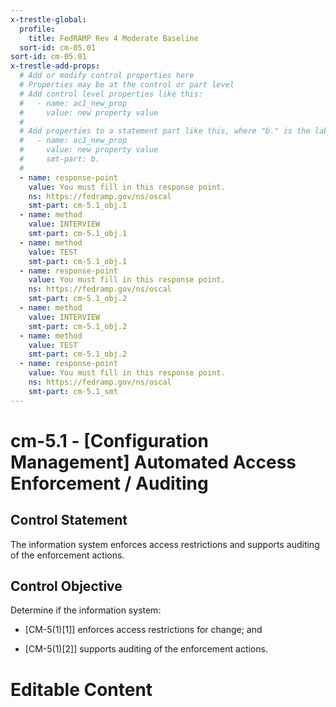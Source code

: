 ```yaml
---
x-trestle-global:
  profile:
    title: FedRAMP Rev 4 Moderate Baseline
  sort-id: cm-05.01
sort-id: cm-05.01
x-trestle-add-props:
  # Add or modify control properties here
  # Properties may be at the control or part level
  # Add control level properties like this:
  #   - name: ac1_new_prop
  #     value: new property value
  #
  # Add properties to a statement part like this, where "b." is the label of the target statement part
  #   - name: ac1_new_prop
  #     value: new property value
  #     smt-part: b.
  #
  - name: response-point
    value: You must fill in this response point.
    ns: https://fedramp.gov/ns/oscal
    smt-part: cm-5.1_obj.1
  - name: method
    value: INTERVIEW
    smt-part: cm-5.1_obj.1
  - name: method
    value: TEST
    smt-part: cm-5.1_obj.1
  - name: response-point
    value: You must fill in this response point.
    ns: https://fedramp.gov/ns/oscal
    smt-part: cm-5.1_obj.2
  - name: method
    value: INTERVIEW
    smt-part: cm-5.1_obj.2
  - name: method
    value: TEST
    smt-part: cm-5.1_obj.2
  - name: response-point
    value: You must fill in this response point.
    ns: https://fedramp.gov/ns/oscal
    smt-part: cm-5.1_smt
---
```


# cm-5.1 - \[Configuration Management\] Automated Access Enforcement / Auditing

## Control Statement

The information system enforces access restrictions and supports auditing of the enforcement actions.

## Control Objective

Determine if the information system:

- \[CM-5(1)[1]\] enforces access restrictions for change; and

- \[CM-5(1)[2]\] supports auditing of the enforcement actions.

# Editable Content

<!-- Make additions and edits below -->
<!-- The above represents the contents of the control as received by the profile, prior to additions. -->
<!-- If the profile makes additions to the control, they will appear below. -->
<!-- The above markdown may not be edited but you may edit the content below, and/or introduce new additions to be made by the profile. -->
<!-- If there is a yaml header at the top, parameter values may be edited. Use --set-parameters to incorporate the changes during assembly. -->
<!-- The content here will then replace what is in the profile for this control, after running profile-assemble. -->
<!-- The added parts in the profile for this control are below.  You may edit them and/or add new ones. -->
<!-- Each addition must have a heading either of the form ## Control my_addition_name -->
<!-- or ## Part a. (where the a. refers to one of the control statement labels.) -->
<!-- "## Control" parts are new parts added after the statement part. -->
<!-- "## Part" parts are new parts added into the top-level statement part with that label. -->
<!-- Subparts may be added with nested hash levels of the form ### My Subpart Name -->
<!-- underneath the parent ## Control or ## Part being added -->
<!-- See https://oscal-compass.github.io/compliance-trestle/tutorials/ssp_profile_catalog_authoring/ssp_profile_catalog_authoring for guidance. -->
